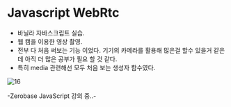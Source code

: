 # Javascript WebRtc

- 바닐라 자바스크립트 실습.
- 웹 캠을 이용한 영상 촬영.
- 전부 다 처음 써보는 기능 이었다. 기기의 카메라를 활용해 많은걸 할수 있을거 같은데 아직 더 많은 공부가 필요 할 것 같다. 
- 특히 media 관련해선 모두 처음 보는 생성자 함수였다.  

![16](https://user-images.githubusercontent.com/110772094/212103335-e389510c-837b-4732-94cb-fbf9d88f0e30.PNG)


-Zerobase JavaScript 강의 중..-
